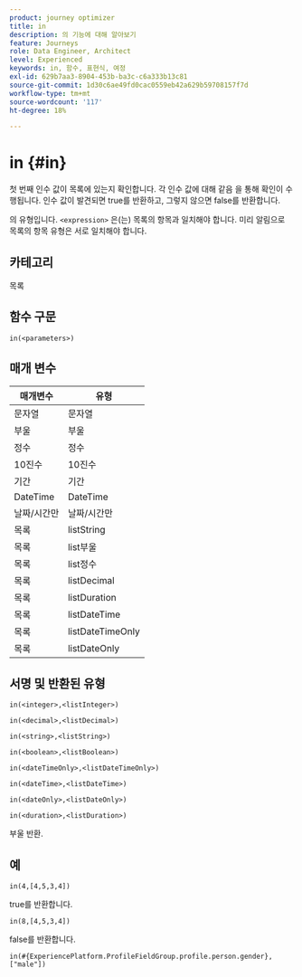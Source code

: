 ```yaml
---
product: journey optimizer
title: in
description: 의 기능에 대해 알아보기
feature: Journeys
role: Data Engineer, Architect
level: Experienced
keywords: in, 함수, 표현식, 여정
exl-id: 629b7aa3-8904-453b-ba3c-c6a333b13c81
source-git-commit: 1d30c6ae49fd0cac0559eb42a629b59708157f7d
workflow-type: tm+mt
source-wordcount: '117'
ht-degree: 18%

---
```


# in {#in}

첫 번째 인수 값이 목록에 있는지 확인합니다. 각 인수 값에 대해 같음 을 통해 확인이 수행됩니다. 인수 값이 발견되면 true를 반환하고, 그렇지 않으면 false를 반환합니다.

의 유형입니다. `<expression>` 은(는) 목록의 항목과 일치해야 합니다. 미리 알림으로 목록의 항목 유형은 서로 일치해야 합니다.

## 카테고리

목록

## 함수 구문

`in(<parameters>)`

## 매개 변수

| 매개변수 | 유형 |
|-----------|------------------|
| 문자열 | 문자열 |
| 부울 | 부울 |
| 정수 | 정수 |
| 10진수 | 10진수 |
| 기간 | 기간 |
| DateTime | DateTime |
| 날짜/시간만 | 날짜/시간만 |
| 목록 | listString |
| 목록 | list부울 |
| 목록 | list정수 |
| 목록 | listDecimal |
| 목록 | listDuration |
| 목록 | listDateTime |
| 목록 | listDateTimeOnly |
| 목록 | listDateOnly |

## 서명 및 반환된 유형

`in(<integer>,<listInteger>)`

`in(<decimal>,<listDecimal>)`

`in(<string>,<listString>)`

`in(<boolean>,<listBoolean>)`

`in(<dateTimeOnly>,<listDateTimeOnly>)`

`in(<dateTime>,<listDateTime>)`

`in(<dateOnly>,<listDateOnly>)`

`in(<duration>,<listDuration>)`

부울 반환.

## 예

`in(4,[4,5,3,4])`

true를 반환합니다.

`in(8,[4,5,3,4])`

false를 반환합니다.

`in(#{ExperiencePlatform.ProfileFieldGroup.profile.person.gender}, ["male"])`
